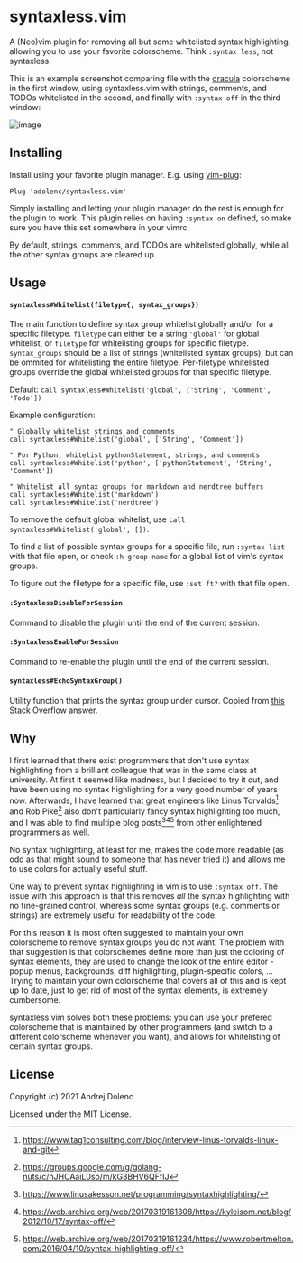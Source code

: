# syntaxless.vim

A (Neo)vim plugin for removing all but some whitelisted syntax highlighting,
allowing you to use your favorite colorscheme. Think `:syntax less`, not
syntaxless.

This is an example screenshot comparing file with the
[dracula](https://github.com/dracula/vim) colorscheme in the first window,
using syntaxless.vim with strings, comments, and TODOs whitelisted in the
second, and finally with `:syntax off` in the third window:


![image](https://user-images.githubusercontent.com/9569399/139594575-1ccdba91-f667-42a1-8fe0-5a543464c969.png)

## Installing

Install using your favorite plugin manager. E.g. using
[vim-plug](https://github.com/junegunn/vim-plug):

```vim
Plug 'adolenc/syntaxless.vim'
```

Simply installing and letting your plugin manager do the rest is enough for the
plugin to work. This plugin relies on having `:syntax on` defined, so make sure
you have this set somewhere in your vimrc.

By default, strings, comments, and TODOs are whitelisted globally, while all
the other syntax groups are cleared up.

## Usage

#### `syntaxless#Whitelist(filetype{, syntax_groups})`

The main function to define syntax group whitelist globally and/or for a
specific filetype. `filetype` can either be a string `'global'` for global
whitelist, or `filetype` for whitelisting groups for specific filetype.
`syntax_groups` should be a list of strings (whitelisted syntax groups), but
can be ommited for whitelisting the entire filetype. Per-filetype whitelisted
groups override the global whitelisted groups for that specific filetype.

Default: `call syntaxless#Whitelist('global', ['String', 'Comment', 'Todo'])`

Example configuration:
```vim
" Globally whitelist strings and comments
call syntaxless#Whitelist('global', ['String', 'Comment'])

" For Python, whitelist pythonStatement, strings, and comments
call syntaxless#Whitelist('python', ['pythonStatement', 'String', 'Comment'])

" Whitelist all syntax groups for markdown and nerdtree buffers
call syntaxless#Whitelist('markdown')
call syntaxless#Whitelist('nerdtree')
```

To remove the default global whitelist, use `call
syntaxless#Whitelist('global', [])`.

To find a list of possible syntax groups for a specific file, run `:syntax
list` with that file open, or check `:h group-name` for a global list of vim's
syntax groups.

To figure out the filetype for a specific file, use `:set ft?` with that file
open.

#### `:SyntaxlessDisableForSession`

Command to disable the plugin until the end of the current session.

#### `:SyntaxlessEnableForSession`

Command to re-enable the plugin until the end of the current session.

#### `syntaxless#EchoSyntaxGroup()`

Utility function that prints the syntax group under cursor. Copied from
[this](https://stackoverflow.com/a/37040415) Stack Overflow answer.

## Why 

I first learned that there exist programmers that don't use syntax highlighting 
from a brilliant colleague that was in the same class at university. At first
it seemed like madness, but I decided to try it out, and have been using no
syntax highlighting for a very good number of years now. Afterwards, I have
learned that great engineers like Linus Torvalds[^1] and Rob Pike[^2] also
don't particularly fancy syntax highlighting too much, and I was able to find
multiple blog posts[^3][^4][^5] from other enlightened programmers as well.

No syntax highlighting, at least for me, makes the code more readable (as odd as
that might sound to someone that has never tried it) and allows me to use
colors for actually useful stuff.

One way to prevent syntax highlighting in vim is to use `:syntax off`. The
issue with this approach is that this removes _all_ the syntax highlighting
with no fine-grained control, whereas some syntax groups (e.g. comments or
strings) are extremely useful for readability of the code.

For this reason it is most often suggested to maintain your own colorscheme to
remove syntax groups you do not want. The problem with that suggestion is that
colorschemes define more than just the coloring of syntax elements, they are
used to change the look of the entire editor - popup menus, backgrounds, diff
highlighting, plugin-specific colors, ... Trying to maintain your own
colorscheme that covers all of this and is kept up to date, just to get rid of
most of the syntax elements, is extremely cumbersome.

syntaxless.vim solves both these problems: you can use your prefered
colorscheme that is maintained by other programmers (and switch to a different
colorscheme whenever you want), and allows for whitelisting of certain syntax
groups.

[^1]: https://www.tag1consulting.com/blog/interview-linus-torvalds-linux-and-git
[^2]: https://groups.google.com/g/golang-nuts/c/hJHCAaiL0so/m/kG3BHV6QFfIJ
[^3]: https://www.linusakesson.net/programming/syntaxhighlighting/
[^4]: https://web.archive.org/web/20170319161308/https://kyleisom.net/blog/2012/10/17/syntax-off/
[^5]: https://web.archive.org/web/20170319161234/https://www.robertmelton.com/2016/04/10/syntax-highlighting-off/

## License

Copyright (c) 2021 Andrej Dolenc

Licensed under the MIT License.

